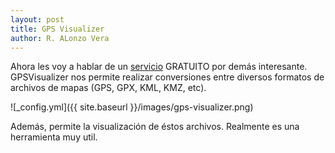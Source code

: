 ```yaml
---
layout: post
title: GPS Visualizer
author: R. ALonzo Vera
---
```


Ahora les voy a hablar de un [servicio](http://www.gpsvisualizer.com/) GRATUITO por demás interesante. GPSVisualizer nos permite realizar conversiones entre diversos formatos de archivos de mapas (GPS, GPX, KML, KMZ, etc).

![_config.yml]({{ site.baseurl }}/images/gps-visualizer.png)

Además, permite la visualización de éstos archivos. Realmente es una herramienta muy util.
